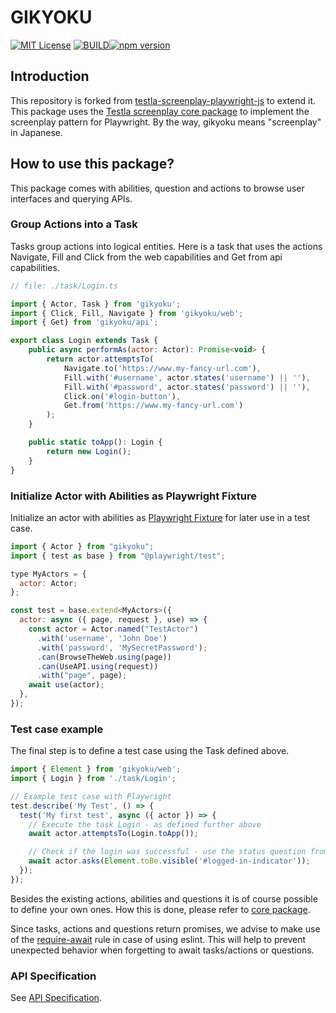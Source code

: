 # GIKYOKU

[![MIT License](http://img.shields.io/badge/license-MIT-blue.svg?style=flat)](https://opensource.org/licenses/MIT)
[![BUILD](https://github.com/aYukiYoshida/GIKYOKU/actions/workflows/build.yaml/badge.svg?branch=main)](https://github.com/aYukiYoshida/GIKYOKU/actions/workflows/build.yaml)[![npm version](https://badge.fury.io/js/gikyoku.svg)](https://badge.fury.io/js/gikyoku)

## Introduction

This repository is forked from [testla-screenplay-playwright-js](https://github.com/testla-project/testla-screenplay-playwright-js) to extend it.
This package uses the [Testla screenplay core package](https://www.npmjs.com/package/@testla/screenplay) to implement the screenplay pattern for Playwright.
By the way, gikyoku means "screenplay" in Japanese.

## How to use this package?

This package comes with abilities, question and actions to browse user interfaces and querying APIs.

### Group Actions into a Task

Tasks group actions into logical entities. Here is a task that uses the actions Navigate, Fill and Click from the web capabilities and Get from api capabilities.

```js
// file: ./task/Login.ts

import { Actor, Task } from 'gikyoku';
import { Click, Fill, Navigate } from 'gikyoku/web';
import { Get} from 'gikyoku/api';

export class Login extends Task {
    public async performAs(actor: Actor): Promise<void> {
        return actor.attemptsTo(
            Navigate.to('https://www.my-fancy-url.com'),
            Fill.with('#username', actor.states('username') || ''),
            Fill.with('#password', actor.states('password') || ''),
            Click.on('#login-button'),
            Get.from('https://www.my-fancy-url.com')
        );
    }

    public static toApp(): Login {
        return new Login();
    }
}
```

### Initialize Actor with Abilities as Playwright Fixture

Initialize an actor with abilities as [Playwright Fixture](https://playwright.dev/docs/test-fixtures) for later use in a test case.

```js
import { Actor } from "gikyoku";
import { test as base } from "@playwright/test";

type MyActors = {
  actor: Actor;
};

const test = base.extend<MyActors>({
  actor: async ({ page, request }, use) => {
    const actor = Actor.named("TestActor")
      .with('username', 'John Doe')
      .with('password', 'MySecretPassword');
      .can(BrowseTheWeb.using(page))
      .can(UseAPI.using(request))
      .with("page", page);
    await use(actor);
  },
});
```

### Test case example

The final step is to define a test case using the Task defined above.

```js
import { Element } from 'gikyoku/web';
import { Login } from './task/Login';

// Example test case with Playwright
test.describe('My Test', () => {
  test('My first test', async ({ actor }) => {
    // Execute the task Login - as defined further above
    await actor.attemptsTo(Login.toApp());

    // Check if the login was successful - use the status question from the web package
    await actor.asks(Element.toBe.visible('#logged-in-indicator'));
  });
});
```

Besides the existing actions, abilities and questions it is of course possible to define your own ones. How this is done, please refer to [core package](https://www.npmjs.com/package/@testla/screenplay).

Since tasks, actions and questions return promises, we advise to make use of the [require-await](https://eslint.org/docs/rules/require-await) rule in case of using eslint. This will help to prevent unexpected behavior when forgetting to await tasks/actions or questions.

### API Specification

See [API Specification](https://ayukiyoshida.github.io/GIKYOKU/index.html).
